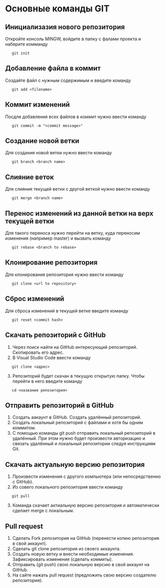 # Основные команды GIT

## Инициализазия нового репозитория

Откройте консоль MINGW, войдите в папку с фалами проекта и наберите комманду 
```
   git init
```

## Добавление файла в коммит

Создайте файл с нужным содержимым и введите команду
```
   git add <filename>
```

## Коммит изменений

Посдле добавления всех файлов в коммит нужно ввести команду
```
   git commit -m "<commit message>"
```

## Создание новой ветки

Для создания новой ветки нужно ввести команду
```
   git branch <branch name>
```

## Слияние веток

Для слияния текущей ветки с другой веткой нужно ввести команду
```
   git merge <branch name>
```

## Перенос изменений из данной ветки на верх текущей ветки

Для такого переноса нужно перейти на ветку, куда переносим изменения (например master)
и вызвать команду 
```
   git rebase <branch to rebase>
```

## Клонирование репозитория

Для клонирования репозитория нужно ввести команду 
```
   git clone <url to repository>
```

## Сброс изменений 

Для сброса изменений в текущей ветке введите команду
```
   git reset <commit hash>
```

## Скачать репозиторий с GitHub

1. Через поиск найти на GitHub  интересующий репозиторий. Скопировать его адрес.
2. В Visual Studio Code ввести команду 
```
   git clone <адрес>
```
3. Репозиторий будет скачан в текущую открытую папку. Чтобы перейти в него введите команду
```
   cd <название репозитория>
```

## Отправить репозиторий в GitHub
1. Создать аакаунт в GitHub. Создать удалённый репозиторий.
2. Создать локальный репозиторий с файлами и хотя бы одним коммитом.
3. С помощью команды git push отправить локальный репозиторий в удалённый. При этом нужно будет произвести авторизацию и связать удалённый и локальный репозитории следуя инструкциям Git.

## Скачать актуальную версию репозитория
1. Произвести изменения с другого компьютера (или непосредственно с GitHub). 
2. Из совего локального репозитория ввести команду
```
   git pull
```
3. Команда скачает актиальную версию репозитория и автоматически сделает merge с локальным.

## Pull request
1. Сделать Fork репозитория на GitHub (перенести копию репозитория в свой аккаунт).
2. Сделать git clone репозитория из своего аккаунта.
3. Создать новую ветку и внести необходимые изменения. Зафиксировать изменения (сделать коммиты).
4. Отправить (git push) свою локальную версию в свой аккаунт на GitHub.
5. На сайте нажать pull request (предложить свою версию создателю репозитория).
